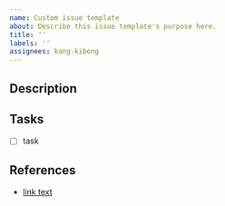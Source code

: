 ```yaml
---
name: Custom issue template
about: Describe this issue template's purpose here.
title: ''
labels: ''
assignees: kang-kibong
---
```


## Description

## Tasks

- [ ] task

## References

- [link text]()
